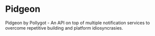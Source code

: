 # Pidgeon

Pidgeon by Pollygot - An API on top of multiple notification services to overcome repetitive building and platform idiosyncrasies.

